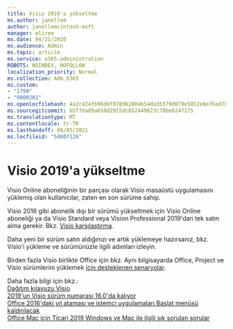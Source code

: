 ```yaml
---
title: Visio 2019'a yükseltme
ms.author: janellem
author: janellemcintosh-msft
manager: eliree
ms.date: 04/21/2020
ms.audience: Admin
ms.topic: article
ms.service: o365-administration
ROBOTS: NOINDEX, NOFOLLOW
localization_priority: Normal
ms.collection: Adm_O365
ms.custom:
- "1798"
- "9000201"
ms.openlocfilehash: 4a2c424f696d0f078962804b54da35579d079e5052e8e76ad7803b093e0f6d7e
ms.sourcegitcommit: b5f7da89a650d2915dc652449623c78be6247175
ms.translationtype: MT
ms.contentlocale: tr-TR
ms.lasthandoff: 08/05/2021
ms.locfileid: "54007126"
---
```

# <a name="upgrade-to-visio-2019"></a>Visio 2019'a yükseltme

Visio Online aboneliğinin bir parçası olarak Visio masaüstü uygulamasını yüklemiş olan kullanıcılar, zaten en son sürüme sahip. 

Visio 2016 gibi abonelik dışı bir sürümü yükseltmek için Visio Online aboneliği ya da Visio Standard veya Vision Professional 2019'dan tek satın alma gerekir. Bkz. [Visio karşılaştırma](https://products.office.com/visio/microsoft-visio-plans-and-pricing-compare-visio-options).

Daha yeni bir sürüm satın aldığınızı ve artık yüklemeye hazırsanız, bkz. Visio'i yükleme ve sürümünüzle ilgili adımları izleyin. [](https://support.office.com/article/f98f21e3-aa02-4827-9167-ddab5b025710?wt.mc_id=OfficeAdm_ClientDIA_Alchemy1798) 

Birden fazla Visio birlikte Office için bkz. Aynı bilgisayarda Office, Project ve Visio sürümlerini yüklemek [için desteklenen senaryolar](https://docs.microsoft.com/deployoffice/install-different-office-visio-and-project-versions-on-the-same-computer).

Daha fazla bilgi için bkz.:<br>
[Dağıtım kılavuzu Visio](https://docs.microsoft.com/deployoffice/deployment-guide-for-visio)<br>
[2019'un Visio sürüm numarası 16.0'da kalıyor](https://docs.microsoft.com/deployoffice/office2019/overview#whats-stayed-the-same-in-office-2019)<br>
[Office 2016'daki yıl ataması ve istemci uygulamaları Başlat menüsü kaldırılacak](https://support.office.com/article/8fe5e052-76d2-49de-af30-2e84ed3da907?wt.mc_id=OfficeAdm_ClientDIA_Alchemy1798)<br>
[Office Mac için Ticari 2019 Windows ve Mac ile ilgili sık sorulan sorular](https://support.microsoft.com/help/4133312) 
